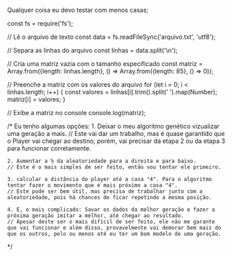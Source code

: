 Qualquer coisa eu devo testar com menos casas;

const fs = require('fs');

// Lê o arquivo de texto
const data = fs.readFileSync('arquivo.txt', 'utf8');

// Separa as linhas do arquivo
const linhas = data.split('\n');

// Cria uma matriz vazia com o tamanho especificado
const matriz = Array.from({length: linhas.length}, () => 
                   Array.from({length: 85}, () => 0));

// Preenche a matriz com os valores do arquivo
for (let i = 0; i < linhas.length; i++) {
  const valores = linhas[i].trim().split(' ').map(Number);
  matriz[i] = valores;
}

// Exibe a matriz no console
console.log(matriz);

/*
  Eu tenho algumas opções:
    1. Deixar o meu algoritmo genético vizualizar uma geração a mais. 
    // Este vai dar um trabalho, mas é quase garantido que o Player vai chegar ao destino, porém, vai precisar da etapa 2 ou da etapa 3 para funcionar corretamente.

    2. Aumentar a % da aleatoriedade para a direita e para baixo. 
    // Este é o mais simples de ser feito, então vou tentar ele primeiro.

    3. calcular a distância do player até a casa "4". Para o algoritmo tentar fazer o movimento que é mais próximo a casa "4".
    // Este pode ser bem útil, mas precisa de trabalhar junto com a aleatoriedade, pois há chances de ficar repetindo a mesma posição.

    4. E, o mais complicado: Savar os dados da melhor geração e fazer a próxima geração imitar a melhor, até chegar ao resultado. 
    // Apesar deste ser o mais difícil de ser feito, ele não me garante que vai funcionar e além disso, provavelmente vai demorar bem mais do que os outros, pelo ou menos até eu ter um bom modelo de uma geração.
*/